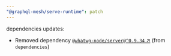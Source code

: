 ```yaml
---
"@graphql-mesh/serve-runtime": patch
---
```

dependencies updates:
  - Removed dependency [`@whatwg-node/server@^0.9.34` ↗︎](https://www.npmjs.com/package/@whatwg-node/server/v/0.9.34) (from `dependencies`)
